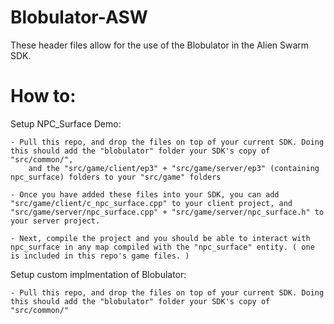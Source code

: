 # Blobulator-ASW

These header files allow for the use of the Blobulator in the Alien Swarm SDK. 

# How to:

Setup NPC_Surface Demo:

	- Pull this repo, and drop the files on top of your current SDK. Doing this should add the "blobulator" folder your SDK's copy of "src/common/", 
		and the "src/game/client/ep3" + "src/game/server/ep3" (containing npc_surface) folders to your "src/game" folders
	
	- Once you have added these files into your SDK, you can add "src/game/client/c_npc_surface.cpp" to your client project, and "src/game/server/npc_surface.cpp" + "src/game/server/npc_surface.h" to your server project. 
	
	- Next, compile the project and you should be able to interact with npc_surface in any map compiled with the "npc_surface" entity. ( one is included in this repo's game files. )


Setup custom implmentation of Blobulator:

	- Pull this repo, and drop the files on top of your current SDK. Doing this should add the "blobulator" folder your SDK's copy of "src/common/"
	
	
	
	